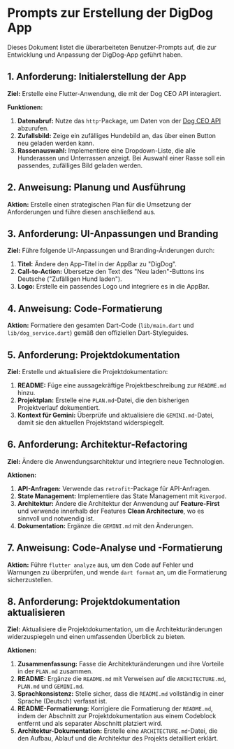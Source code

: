# Prompts zur Erstellung der DigDog App

Dieses Dokument listet die überarbeiteten Benutzer-Prompts auf, die zur Entwicklung und Anpassung der DigDog-App geführt haben.

## 1. Anforderung: Initialerstellung der App

**Ziel:** Erstelle eine Flutter-Anwendung, die mit der Dog CEO API interagiert.

**Funktionen:**
1.  **Datenabruf:** Nutze das `http`-Package, um Daten von der [Dog CEO API](https://dog.ceo/dog-api/) abzurufen.
2.  **Zufallsbild:** Zeige ein zufälliges Hundebild an, das über einen Button neu geladen werden kann.
3.  **Rassenauswahl:** Implementiere eine Dropdown-Liste, die alle Hunderassen und Unterrassen anzeigt. Bei Auswahl einer Rasse soll ein passendes, zufälliges Bild geladen werden.

## 2. Anweisung: Planung und Ausführung

**Aktion:** Erstelle einen strategischen Plan für die Umsetzung der Anforderungen und führe diesen anschließend aus.

## 3. Anforderung: UI-Anpassungen und Branding

**Ziel:** Führe folgende UI-Anpassungen und Branding-Änderungen durch:

1.  **Titel:** Ändere den App-Titel in der AppBar zu "DigDog".
2.  **Call-to-Action:** Übersetze den Text des "Neu laden"-Buttons ins Deutsche ("Zufälligen Hund laden").
3.  **Logo:** Erstelle ein passendes Logo und integriere es in die AppBar.

## 4. Anweisung: Code-Formatierung

**Aktion:** Formatiere den gesamten Dart-Code (`lib/main.dart` und `lib/dog_service.dart`) gemäß den offiziellen Dart-Styleguides.

## 5. Anforderung: Projektdokumentation

**Ziel:** Erstelle und aktualisiere die Projektdokumentation:

1.  **README:** Füge eine aussagekräftige Projektbeschreibung zur `README.md` hinzu.
2.  **Projektplan:** Erstelle eine `PLAN.md`-Datei, die den bisherigen Projektverlauf dokumentiert.
3.  **Kontext für Gemini:** Überprüfe und aktualisiere die `GEMINI.md`-Datei, damit sie den aktuellen Projektstand widerspiegelt.

## 6. Anforderung: Architektur-Refactoring

**Ziel:** Ändere die Anwendungsarchitektur und integriere neue Technologien.

**Aktionen:**
1.  **API-Anfragen:** Verwende das `retrofit`-Package für API-Anfragen.
2.  **State Management:** Implementiere das State Management mit `Riverpod`.
3.  **Architektur:** Ändere die Architektur der Anwendung auf **Feature-First** und verwende innerhalb der Features **Clean Architecture**, wo es sinnvoll und notwendig ist.
4.  **Dokumentation:** Ergänze die `GEMINI.md` mit den Änderungen.

## 7. Anweisung: Code-Analyse und -Formatierung

**Aktion:** Führe `flutter analyze` aus, um den Code auf Fehler und Warnungen zu überprüfen, und wende `dart format` an, um die Formatierung sicherzustellen.

## 8. Anforderung: Projektdokumentation aktualisieren

**Ziel:** Aktualisiere die Projektdokumentation, um die Architekturänderungen widerzuspiegeln und einen umfassenden Überblick zu bieten.

**Aktionen:**
1.  **Zusammenfassung:** Fasse die Architekturänderungen und ihre Vorteile in der `PLAN.md` zusammen.
2.  **README:** Ergänze die `README.md` mit Verweisen auf die `ARCHITECTURE.md`, `PLAN.md` und `GEMINI.md`.
3.  **Sprachkonsistenz:** Stelle sicher, dass die `README.md` vollständig in einer Sprache (Deutsch) verfasst ist.
4.  **README-Formatierung:** Korrigiere die Formatierung der `README.md`, indem der Abschnitt zur Projektdokumentation aus einem Codeblock entfernt und als separater Abschnitt platziert wird.
5.  **Architektur-Dokumentation:** Erstelle eine `ARCHITECTURE.md`-Datei, die den Aufbau, Ablauf und die Architektur des Projekts detailliert erklärt.
